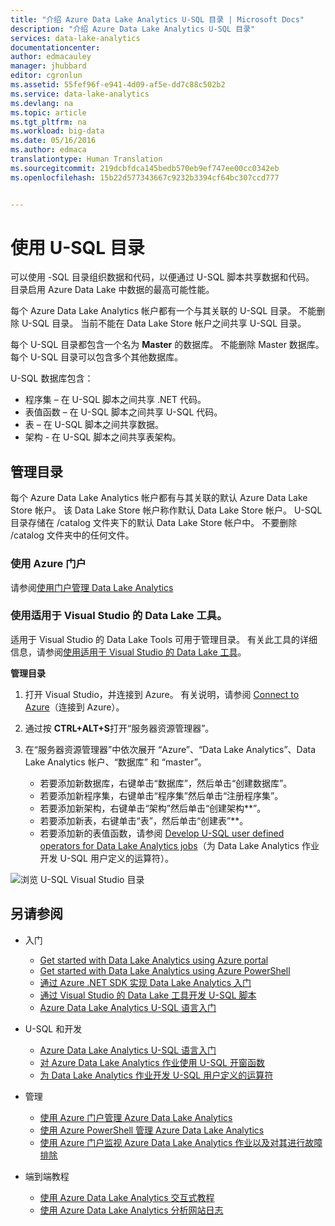 ```yaml
---
title: "介绍 Azure Data Lake Analytics U-SQL 目录 | Microsoft Docs"
description: "介绍 Azure Data Lake Analytics U-SQL 目录"
services: data-lake-analytics
documentationcenter: 
author: edmacauley
manager: jhubbard
editor: cgronlun
ms.assetid: 55fef96f-e941-4d09-af5e-dd7c88c502b2
ms.service: data-lake-analytics
ms.devlang: na
ms.topic: article
ms.tgt_pltfrm: na
ms.workload: big-data
ms.date: 05/16/2016
ms.author: edmaca
translationtype: Human Translation
ms.sourcegitcommit: 219dcbfdca145bedb570eb9ef747ee00cc0342eb
ms.openlocfilehash: 15b22d577343667c9232b3394cf64bc307ccd777


---
```

# <a name="use-u-sql-catalog"></a>使用 U-SQL 目录
可以使用 -SQL 目录组织数据和代码，以便通过 U-SQL 脚本共享数据和代码。 目录启用 Azure Data Lake 中数据的最高可能性能。

每个 Azure Data Lake Analytics 帐户都有一个与其关联的 U-SQL 目录。 不能删除 U-SQL 目录。 当前不能在 Data Lake Store 帐户之间共享 U-SQL 目录。

每个 U-SQL 目录都包含一个名为 **Master** 的数据库。 不能删除 Master 数据库。  每个 U-SQL 目录可以包含多个其他数据库。

U-SQL 数据库包含：

* 程序集 – 在 U-SQL 脚本之间共享 .NET 代码。
* 表值函数 – 在 U-SQL 脚本之间共享 U-SQL 代码。
* 表 – 在 U-SQL 脚本之间共享数据。
* 架构 - 在 U-SQL 脚本之间共享表架构。

## <a name="manage-catalogs"></a>管理目录
每个 Azure Data Lake Analytics 帐户都有与其关联的默认 Azure Data Lake Store 帐户。 该 Data Lake Store 帐户称作默认 Data Lake Store 帐户。 U-SQL 目录存储在 /catalog 文件夹下的默认 Data Lake Store 帐户中。 不要删除 /catalog 文件夹中的任何文件。

### <a name="use-azure-portal"></a>使用 Azure 门户
请参阅[使用门户管理 Data Lake Analytics](data-lake-analytics-manage-use-portal.md#view-u-sql-catalog)

### <a name="use-data-lake-tools-for-visual-studio"></a>使用适用于 Visual Studio 的 Data Lake 工具。
适用于 Visual Studio 的 Data Lake Tools 可用于管理目录。  有关此工具的详细信息，请参阅[使用适用于 Visual Studio 的 Data Lake 工具](data-lake-analytics-data-lake-tools-get-started.md)。

**管理目录**

1. 打开 Visual Studio，并连接到 Azure。 有关说明，请参阅 [Connect to Azure](data-lake-analytics-data-lake-tools-get-started.md#connect-to-azure)（连接到 Azure）。
2. 通过按 **CTRL+ALT+S**打开“服务器资源管理器”。
3. 在“服务器资源管理器”中依次展开 “Azure”、“Data Lake Analytics”、Data Lake Analytics 帐户、“数据库” 和 “master”。

    - 若要添加新数据库，右键单击“数据库”，然后单击“创建数据库”。
    - 若要添加新程序集，右键单击“程序集”然后单击“注册程序集”。
    - 若要添加新架构，右键单击“架构”然后单击“创建架构**”。
    - 若要添加新表，右键单击“表”，然后单击“创建表”**。
    - 若要添加新的表值函数，请参阅 [Develop U-SQL user defined operators for Data Lake Analytics jobs](data-lake-analytics-u-sql-develop-user-defined-operators.md)（为 Data Lake Analytics 作业开发 U-SQL 用户定义的运算符）。


![浏览 U-SQL Visual Studio 目录](./media/data-lake-analytics-use-u-sql-catalog/data-lake-analytics-browse-catalogs.png)

## <a name="see-also"></a>另请参阅
* 入门
  
  * [Get started with Data Lake Analytics using Azure portal](data-lake-analytics-get-started-portal.md)
  * [Get started with Data Lake Analytics using Azure PowerShell](data-lake-analytics-get-started-powershell.md)
  * [通过 Azure .NET SDK 实现 Data Lake Analytics 入门](data-lake-analytics-get-started-net-sdk.md)
  * [通过 Visual Studio 的 Data Lake 工具开发 U-SQL 脚本](data-lake-analytics-data-lake-tools-get-started.md)
  * [Azure Data Lake Analytics U-SQL 语言入门](data-lake-analytics-u-sql-get-started.md)
* U-SQL 和开发
  
  * [Azure Data Lake Analytics U-SQL 语言入门](data-lake-analytics-u-sql-get-started.md)
  * [对 Azure Data Lake Analytics 作业使用 U-SQL 开窗函数](data-lake-analytics-use-window-functions.md)
  * [为 Data Lake Analytics 作业开发 U-SQL 用户定义的运算符](data-lake-analytics-u-sql-develop-user-defined-operators.md)
* 管理
  
  * [使用 Azure 门户管理 Azure Data Lake Analytics](data-lake-analytics-manage-use-portal.md)
  * [使用 Azure PowerShell 管理 Azure Data Lake Analytics](data-lake-analytics-manage-use-powershell.md)
  * [使用 Azure 门户监视 Azure Data Lake Analytics 作业以及对其进行故障排除](data-lake-analytics-monitor-and-troubleshoot-jobs-tutorial.md)
* 端到端教程
  
  * [使用 Azure Data Lake Analytics 交互式教程](data-lake-analytics-use-interactive-tutorials.md)
  * [使用 Azure Data Lake Analytics 分析网站日志](data-lake-analytics-analyze-weblogs.md)




<!--HONumber=Nov16_HO3-->


